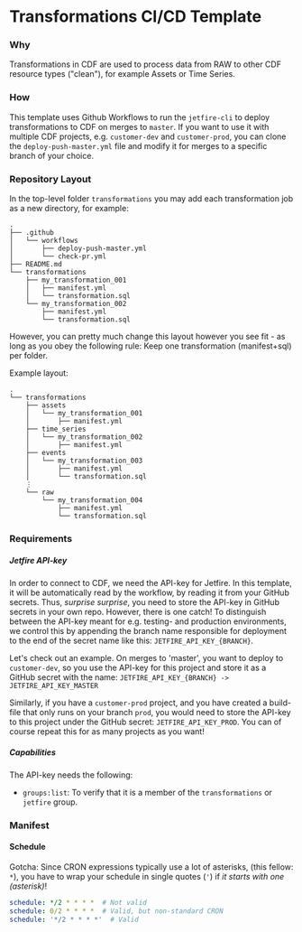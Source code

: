# Transformations CI/CD Template

### Why
Transformations in CDF are used to process data from RAW to other CDF resource types ("clean"), for example Assets or Time Series.

### How
This template uses Github Workflows to run the `jetfire-cli` to deploy transformations to CDF on merges to `master`. If you want to use it with multiple CDF projects, e.g. `customer-dev` and `customer-prod`, you can clone the `deploy-push-master.yml` file and modify it for merges to a specific branch of your choice.

### Repository Layout
In the top-level folder `transformations` you may add each transformation job as a new directory, for example:
```
.
├── .github
│   └── workflows
│       ├── deploy-push-master.yml
│       └── check-pr.yml
├── README.md
└── transformations
    ├── my_transformation_001
    │   ├── manifest.yml
    │   └── transformation.sql
    └── my_transformation_002
        ├── manifest.yml
        └── transformation.sql
```
However, you can pretty much change this layout however you see fit - as long as you obey the following rule: Keep one transformation (manifest+sql) per folder.

Example layout:
```
.
└── transformations
    ├── assets
    │   └── my_transformation_001
    │       ├── manifest.yml
    ├── time_series
    │   └── my_transformation_002
    │       ├── manifest.yml
    ├── events
    │   └── my_transformation_003
    │       ├── manifest.yml
    │       └── transformation.sql
    ⋮
    └── raw
        └── my_transformation_004
            ├── manifest.yml
            └── transformation.sql
```

### Requirements
##### Jetfire API-key
In order to connect to CDF, we need the API-key for Jetfire. In this template, it will be automatically read by the workflow, by reading it from your GitHub secrets. Thus, _surprise surprise_, you need to store the API-key in GitHub secrets in your own repo. However, there is one catch! To distinguish between the API-key meant for e.g. testing- and production environments, we control this by appending the branch name responsible for deployment to the end of the secret name like this: `JETFIRE_API_KEY_{BRANCH}`.

Let's check out an example. On merges to 'master', you want to deploy to `customer-dev`, so you use the API-key for this project and store it as a GitHub secret with the name:
`JETFIRE_API_KEY_{BRANCH} -> JETFIRE_API_KEY_MASTER`

Similarly, if you have a `customer-prod` project, and you have created a build-file that only runs on your branch `prod`, you would need to store the API-key to this project under the GitHub secret: `JETFIRE_API_KEY_PROD`. You can of course repeat this for as many projects as you want!

##### Capabilities
The API-key needs the following:
- `groups:list`: To verify that it is a member of the `transformations` or `jetfire` group.

### Manifest

#### Schedule
Gotcha: Since CRON expressions typically use a lot of asterisks, (this fellow: `*`), you have to wrap your schedule in single quotes (`'`) if _it starts with one (asterisk)_!
```yaml
schedule: */2 * * * *  # Not valid
schedule: 0/2 * * * *  # Valid, but non-standard CRON
schedule: '*/2 * * * *'  # Valid
```

